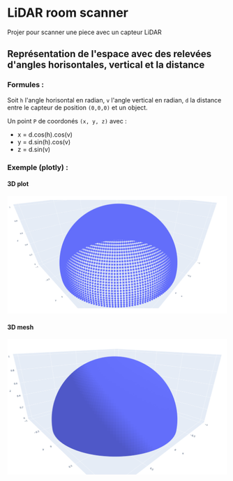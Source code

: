 # LiDAR room scanner
 Projer pour scanner une piece avec un capteur LiDAR

## Représentation de l'espace avec des relevées d'angles horisontales, vertical et la distance
### Formules :
Soit `h` l'angle horisontal en radian, `v` l'angle vertical en radian, `d` la distance entre le capteur de position `(0,0,0)` et un object.

Un point `P` de coordonés `(x, y, z)` avec :
- x = d.cos(h).cos(v)
- y = d.sin(h).cos(v)
- z = d.sin(v)

### Exemple (plotly) :
#### 3D plot
![Screenshot](test/test%20plotly%203D%20plot.png)
#### 3D mesh
![Screenshot](test/test%20plotly%203D%20mesh.png)
